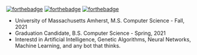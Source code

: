 [![forthebadge](https://forthebadge.com/images/badges/open-source.svg)](https://forthebadge.com)
[![forthebadge](https://forthebadge.com/images/badges/makes-people-smile.svg)](https://forthebadge.com)
[![forthebadge](https://forthebadge.com/images/badges/powered-by-black-magic.svg)](https://forthebadge.com)
* University of Massachusetts Amherst, M.S. Computer Science - Fall, 2021
* Graduation Candidate, B.S. Computer Science - Spring, 2021
* Interestd in Artificial Intelligence, Genetic Algorithms, Neural Networks, Machine Learning, and any bot that thinks.
